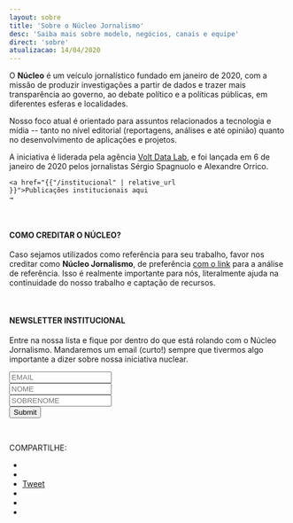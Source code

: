 ```yaml
---
layout: sobre
title: 'Sobre o Núcleo Jornalismo'
desc: 'Saiba mais sobre modelo, negócios, canais e equipe'
direct: 'sobre'
atualizacao: 14/04/2020
---
```


O **Núcleo** é um veículo jornalístico fundado em janeiro de 2020, com a missão de produzir investigações a partir de dados e trazer mais transparência ao governo, ao debate político e a políticas públicas, em diferentes esferas e localidades.

Nosso foco atual é orientado para assuntos relacionados a tecnologia e mídia -- tanto no nível editorial (reportagens, análises e até opinião) quanto no desenvolvimento de aplicações e projetos.

A iniciativa é liderada pela agência [Volt Data Lab](https://voltdata.info), e foi lançada em 6 de janeiro de 2020 pelos jornalistas Sérgio Spagnuolo e Alexandre Orrico.

<code><a href="{{"/institucional" | relative_url }}">Publicações institucionais aqui <i class="far fa-list-alt"></i> &rarr;</a></code>

<br>

#### COMO CREDITAR O NÚCLEO?

Caso sejamos utilizados como referência para seu trabalho, favor nos creditar como **Núcleo Jornalismo**, de preferência <u>com o link</u> para a análise de referência. Isso é realmente importante para nós, literalmente ajuda na continuidade do nosso trabalho e captação de recursos.

<br/>

#### NEWSLETTER INSTITUCIONAL

Entre na nossa lista e fique por dentro do que está rolando com o Núcleo Jornalismo. Mandaremos um email (curto!) sempre que tivermos algo importante a dizer sobre nossa iniciativa nuclear.

<div id="newsletter_page">
<form action="https://sendy.voltdata.info/subscribe" method="POST" accept-charset="utf-8">
  <div class="revue-form-group">
  <input style="max-width:100%" class="revue-form-field" type="email" name="email" id="email" placeholder="EMAIL"/>
<br/>
<input style="max-width:100%" class="revue-form-field" type="text" name="name" id="name" placeholder="NOME" style="max-width:100%"/>
</div>
<input style="max-width:100%" class="revue-form-field" type="text" name="last_name" id="last_name" placeholder="SOBRENOME" style="max-width:100%"/>
<br/><div style="display:none;">
</div>
<div class="revue-form-actions">
  <input type="hidden" name="list" value="oDGc71s8Hf0efDXWJPOJtw"/>
  <input type="hidden" name="subform" value="yes"/>
  <input type="submit" name="submit" id="submit"/>
  </div>

</form>
</div>

<br>

  <p>COMPARTILHE: </p>
  <ul class="share-buttons">
  <li><a href="https://www.facebook.com/sharer/sharer.php?u=http%3A%2F%2Fnucleo.jor.br&quote=N%C3%BAcleo%20Jornalismo" target="_blank" title="Share on Facebook"><i class="fab fa-facebook-square fa-lg" aria-hidden="true"></i><span class="sr-only"></span></a></li>
  <li><a href="whatsapp://send?text=Núcleo, jornalismo, dados e transparência - https://nucleo.jor.br" target="_blank" title="Compartilhar no Facebook"><i class="fab fa-whatsapp-square fa-lg" aria-hidden="true"></i><span class="sr-only"></span></a></li>
  <li><a href="https://twitter.com/intent/tweet?source=http%3A%2F%2Fnucleo.jor.br&text=N%C3%BAcleo%20Jornalismo:%20http%3A%2F%2Fnucleo.jor.br&via=nucleojornalismo" target="_blank" title="Tweet"><i class="fab fa-twitter-square fa-lg" aria-hidden="true"></i><span class="sr-only">Tweet</span></a></li>
  <li><a href="http://www.reddit.com/submit?url=http%3A%2F%2Fnucleo.jor.br&title=N%C3%BAcleo%20Jornalismo" target="_blank" title="Compartilhe no Reddit"><i class="fab fa-reddit-square fa-lg" aria-hidden="true"></i><span class="sr-only"></span></a></li>
  <li><a href="http://www.linkedin.com/shareArticle?mini=true&url=http%3A%2F%2Fnucleo.jor.br&title=N%C3%BAcleo%20Jornalismo&summary=N%C3%BAcleo%20%C3%A9%20site%20de%20jornalismo%20que%20busca%20trazer%20transpar%C3%AAncia%20para%20informa%C3%A7%C3%B5es%2C%20debates%20e%20pol%C3%ADticas%20p%C3%BAblicas&source=http%3A%2F%2Fnucleo.jor.br" target="_blank" title="Compartilhe no LinkedIn"><i class="fab fa-linkedin fa-lg" aria-hidden="true"></i><span class="sr-only"></span></a></li>
  <li><a href="mailto:?subject=N%C3%BAcleo%20Jornalismo&body=N%C3%BAcleo%20%C3%A9%20site%20de%20jornalismo%20que%20busca%20trazer%20transpar%C3%AAncia%20para%20informa%C3%A7%C3%B5es%2C%20debates%20e%20pol%C3%ADticas%20p%C3%BAblicas:%20http%3A%2F%2Fnucleo.jor.br" target="_blank" title="Enviar email"><i class="fa fa-envelope-square fa-lg" aria-hidden="true"></i><span class="sr-only"></span></a></li>
  </ul>
